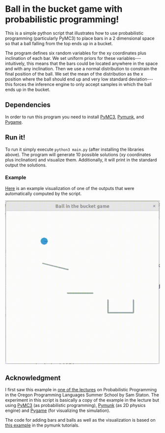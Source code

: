 # Ball in the bucket game with probabilistic programming!

This is a simple python script that illustrates how to use
probabilistic programming (particularly PyMC3) to place bars in a 2
dimensional space so that a ball falling from the top ends up in a
bucket.

The program defines six random variables for the xy coordinates plus
inclination of each bar. We set uniform priors for these
variables---intuitively, this means that the bars could be located
anywhere in the space and with any inclination. Then we use a normal
distribution to constrain the final position of the ball. We set the
mean of the distribution as the x position where the ball should end
up and very low standard deviation---this forces the inference engine
to only accept samples in which the ball ends up in the bucket.

## Dependencies

In order to run this program you need to install
[PyMC3](https://docs.pymc.io/),
[Pymunk](http://www.pymunk.org/en/latest/), and
[Pygame](https://www.pygame.org/news).

## Run it!

To run it simply execute `python3 main.py` (after installing the
libraries above). The program will generate 10 possible solutions (xy
coordinates plus inclination) and visualize them. Additionally, it
will print in the standard output the solutions.

### Example

[Here](example-visualization.mp4) is an example visualization of one of the outputs that were
automatically computed by the script.

![](example-visualization.gif)


## Acknowledgment

I first saw this example in [one of the
lectures](https://www.youtube.com/watch?v=rZJJAobaQxM) on
Probabilistic Programming in the Oregon Programming Languages Summer
School by Sam Staton. The experiment in this script is basically a
copy of the example in the lecture but using
[PyMC3](https://docs.pymc.io/) (as probabilistic programming),
[Pymunk](http://www.pymunk.org/en/latest/) (as 2D physics engine) and
[Pygame](https://www.pygame.org/news) (for visualizing the
simulation).

The code for adding bars and balls as well as the visualization is
based on [this
example](http://www.pymunk.org/en/latest/tutorials/SlideAndPinJoint.html)
in the pymunk tutorials.
